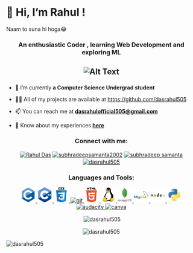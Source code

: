 <h1>👋 Hi, I’m Rahul ! </h1>
Naam to suna hi hoga😂

<h3 align="center"> 
An enthusiastic Coder , learning Web Development and exploring ML
</h3>

<h2 align = "center">

![Alt Text](https://media.giphy.com/media/bGgsc5mWoryfgKBx1u/giphy.gif)

</h2>

- 🔭 I’m currently **a Computer Science Undergrad student**

- 👨‍💻 All of my projects are available at https://github.com/dasrahul505

- 📫 You can reach me at **dasrahulofficial505@gmail.com**

- 📄 Know about my experiences [**here**](https://www.linkedin.com/in/dasrahul505/)

<h3 align="center">Connect with me:</h3>
<p align="center">
<a href="https://www.linkedin.com/in/dasrahul505/" target="blank"><img align="center" src="https://raw.githubusercontent.com/rahuldkjain/github-profile-readme-generator/master/src/images/icons/Social/linked-in-alt.svg" alt="Rahul Das" height="30" width="40" /></a>
<a href="https://leetcode.com/dasrahul505/" target="blank"><img align="center" src="https://raw.githubusercontent.com/rahuldkjain/github-profile-readme-generator/master/src/images/icons/Social/leet-code.svg" alt="subhradeepsamanta2002" height="30" width="40" /></a>
<a href="https://auth.geeksforgeeks.org/user/dasrahulrtwso" target="blank"><img align="center" src="https://raw.githubusercontent.com/rahuldkjain/github-profile-readme-generator/master/src/images/icons/Social/geeks-for-geeks.svg" alt="subhradeep samanta" height="30" width="40" /></a>
<a href="https://www.instagram.com/dasrahul505/" target="blank"><img align="center" src="https://www.freepnglogos.com/uploads/logo-ig-png/logo-ig-png-instagram-logo-camel-productions-website-25.png" alt="dasrahul505" height="30" width="40" /></a>
</p>

<h3 align="center">Languages and Tools:</h3>
<p align="center"> 
<a href="https://www.cprogramming.com/" target="_blank"> <img src="https://raw.githubusercontent.com/devicons/devicon/master/icons/c/c-original.svg" alt="c" width="40" height="40"/> </a>
<a href="https://www.w3schools.com/cpp/" target="_blank"> <img src="https://raw.githubusercontent.com/devicons/devicon/master/icons/cplusplus/cplusplus-original.svg" alt="cplusplus" width="40" height="40"/> </a>
<a href="https://www.w3schools.com/css/" target="_blank"> <img src="https://raw.githubusercontent.com/devicons/devicon/master/icons/css3/css3-original-wordmark.svg" alt="css3" width="40" height="40"/> </a>
<a href="https://git-scm.com/" target="_blank"> <img src="https://www.vectorlogo.zone/logos/git-scm/git-scm-icon.svg" alt="git" width="40" height="40"/> </a>
<a href="https://www.w3schools.com/html/" target="_blank"> <img src="https://raw.githubusercontent.com/devicons/devicon/master/icons/html5/html5-original-wordmark.svg" alt="html5" width="40" height="40"/> </a>
<a href="https://www.linux.org/" target="_blank"> <img src="https://raw.githubusercontent.com/devicons/devicon/master/icons/linux/linux-original.svg" alt="linux" width="40" height="40"/> </a> <a href="https://www.mongodb.com/" target="_blank"> <img src="https://raw.githubusercontent.com/devicons/devicon/master/icons/mongodb/mongodb-original-wordmark.svg" alt="mongodb" width="40" height="40"/> </a>
<a href="https://www.mysql.com/" target="_blank"> <img src="https://raw.githubusercontent.com/devicons/devicon/master/icons/mysql/mysql-original-wordmark.svg" alt="mysql" width="40" height="40"/> </a> <a href="https://nodejs.org" target="_blank"> <img src="https://raw.githubusercontent.com/devicons/devicon/master/icons/nodejs/nodejs-original-wordmark.svg" alt="nodejs" width="40" height="40"/> </a>
<a href="https://www.python.org" target="_blank"> <img src="https://raw.githubusercontent.com/devicons/devicon/master/icons/python/python-original.svg" alt="python" width="40" height="40"/> </a>
<a href="https://www.audacityteam.org" target="_blank"> <img src="https://upload.wikimedia.org/wikipedia/commons/thumb/e/e2/Audacity_Logo_nofilter.svg/240px-Audacity_Logo_nofilter.svg.png" alt="audacity" width="40" height="40"/> </a>
<a href="https://www.canva.com/" target="_blank"> <img src="https://cdn-images-1.medium.com/max/1200/1*A6kkoOVJVpXPWewg8axc5w.png" alt="canva" width="40" height="40"/> </a>
</p>

<p align = "center">&nbsp;<img align="center" src="https://github-readme-stats.vercel.app/api?username=dasrahul505&show_icons=true&locale=en" alt="dasrahul505" /></p>
<p align = "center"><img align="center" src="https://github-readme-streak-stats.herokuapp.com/?user=dasrahul505&" alt="dasrahul505" /></p>

<p><img align="center" src="https://activity-graph.herokuapp.com/graph?username=dasrahul505&bg_color=03111c&color=4c9e95&line=8c00ff&point=3c9fdd&area=true&hide_border=true" alt="dasrahul505" /></p>

<!---
dasrahul505/dasrahul505 is a ✨ special ✨ repository because its `README.md` (this file) appears on your GitHub profile.
You can click the Preview link to take a look at your changes.
--->
